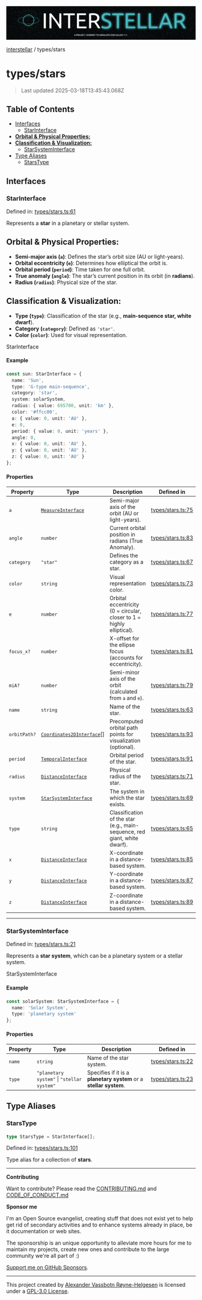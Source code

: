 <div>
  <img alt="SPECCER logo" src="https://raw.githubusercontent.com/phun-ky/interstellar/main/public/interstellar-header.png" style="max-height:120px;" />
</div>

[interstellar](../README.md) / types/stars

# types/stars

> Last updated 2025-03-18T13:45:43.068Z

## Table of Contents

- [Interfaces](#interfaces)
  - [StarInterface](#starinterface)
- [**Orbital & Physical Properties:**](#orbital--physical-properties)
- [**Classification & Visualization:**](#classification--visualization)
  - [StarSystemInterface](#starsysteminterface)
- [Type Aliases](#type-aliases)
  - [StarsType](#starstype)

## Interfaces

### StarInterface

Defined in:
[types/stars.ts:61](https://github.com/phun-ky/interstellar/blob/main/src/types/stars.ts#L61)

Represents a **star** in a planetary or stellar system.

## **Orbital & Physical Properties:**

- **Semi-major axis (`a`)**: Defines the star’s orbit size (AU or light-years).
- **Orbital eccentricity (`e`)**: Determines how elliptical the orbit is.
- **Orbital period (`period`)**: Time taken for one full orbit.
- **True anomaly (`angle`)**: The star’s current position in its orbit (in
  **radians**).
- **Radius (`radius`)**: Physical size of the star.

## **Classification & Visualization:**

- **Type (`type`)**: Classification of the star (e.g., **main-sequence star,
  white dwarf**).
- **Category (`category`)**: Defined as `'star'`.
- **Color (`color`)**: Used for visual representation.

StarInterface

#### Example

```ts
const sun: StarInterface = {
  name: 'Sun',
  type: 'G-type main-sequence',
  category: 'star',
  system: solarSystem,
  radius: { value: 695700, unit: 'km' },
  color: '#ffcc00',
  a: { value: 0, unit: 'AU' },
  e: 0,
  period: { value: 0, unit: 'years' },
  angle: 0,
  x: { value: 0, unit: 'AU' },
  y: { value: 0, unit: 'AU' },
  z: { value: 0, unit: 'AU' }
};
```

#### Properties

| Property                          | Type                                                             | Description                                                               | Defined in                                                                                    |
| --------------------------------- | ---------------------------------------------------------------- | ------------------------------------------------------------------------- | --------------------------------------------------------------------------------------------- |
| <a id="a" /> `a`                  | [`MeasureInterface`](distance.md#measureinterface)               | Semi-major axis of the orbit (AU or light-years).                         | [types/stars.ts:75](https://github.com/phun-ky/interstellar/blob/main/src/types/stars.ts#L75) |
| <a id="angle" /> `angle`          | `number`                                                         | Current orbital position in radians (True Anomaly).                       | [types/stars.ts:83](https://github.com/phun-ky/interstellar/blob/main/src/types/stars.ts#L83) |
| <a id="category" /> `category`    | `"star"`                                                         | Defines the category as a star.                                           | [types/stars.ts:67](https://github.com/phun-ky/interstellar/blob/main/src/types/stars.ts#L67) |
| <a id="color" /> `color`          | `string`                                                         | Visual representation color.                                              | [types/stars.ts:73](https://github.com/phun-ky/interstellar/blob/main/src/types/stars.ts#L73) |
| <a id="e" /> `e`                  | `number`                                                         | Orbital eccentricity (0 = circular, closer to 1 = highly elliptical).     | [types/stars.ts:77](https://github.com/phun-ky/interstellar/blob/main/src/types/stars.ts#L77) |
| <a id="focus_x" /> `focus_x?`     | `number`                                                         | X-offset for the ellipse focus (accounts for eccentricity).               | [types/stars.ts:81](https://github.com/phun-ky/interstellar/blob/main/src/types/stars.ts#L81) |
| <a id="mia" /> `miA?`             | `number`                                                         | Semi-minor axis of the orbit (calculated from `a` and `e`).               | [types/stars.ts:79](https://github.com/phun-ky/interstellar/blob/main/src/types/stars.ts#L79) |
| <a id="name" /> `name`            | `string`                                                         | Name of the star.                                                         | [types/stars.ts:63](https://github.com/phun-ky/interstellar/blob/main/src/types/stars.ts#L63) |
| <a id="orbitpath" /> `orbitPath?` | [`Coordinates2DInterface`](planets.md#coordinates2dinterface)\[] | Precomputed orbital path points for visualization (optional).             | [types/stars.ts:93](https://github.com/phun-ky/interstellar/blob/main/src/types/stars.ts#L93) |
| <a id="period" /> `period`        | [`TemporalInterface`](temporal.md#temporalinterface)             | Orbital period of the star.                                               | [types/stars.ts:91](https://github.com/phun-ky/interstellar/blob/main/src/types/stars.ts#L91) |
| <a id="radius" /> `radius`        | [`DistanceInterface`](distance.md#distanceinterface)             | Physical radius of the star.                                              | [types/stars.ts:71](https://github.com/phun-ky/interstellar/blob/main/src/types/stars.ts#L71) |
| <a id="system" /> `system`        | [`StarSystemInterface`](stars.md#starsysteminterface)            | The system in which the star exists.                                      | [types/stars.ts:69](https://github.com/phun-ky/interstellar/blob/main/src/types/stars.ts#L69) |
| <a id="type" /> `type`            | `string`                                                         | Classification of the star (e.g., main-sequence, red giant, white dwarf). | [types/stars.ts:65](https://github.com/phun-ky/interstellar/blob/main/src/types/stars.ts#L65) |
| <a id="x" /> `x`                  | [`DistanceInterface`](distance.md#distanceinterface)             | X-coordinate in a distance-based system.                                  | [types/stars.ts:85](https://github.com/phun-ky/interstellar/blob/main/src/types/stars.ts#L85) |
| <a id="y" /> `y`                  | [`DistanceInterface`](distance.md#distanceinterface)             | Y-coordinate in a distance-based system.                                  | [types/stars.ts:87](https://github.com/phun-ky/interstellar/blob/main/src/types/stars.ts#L87) |
| <a id="z" /> `z`                  | [`DistanceInterface`](distance.md#distanceinterface)             | Z-coordinate in a distance-based system.                                  | [types/stars.ts:89](https://github.com/phun-ky/interstellar/blob/main/src/types/stars.ts#L89) |

---

### StarSystemInterface

Defined in:
[types/stars.ts:21](https://github.com/phun-ky/interstellar/blob/main/src/types/stars.ts#L21)

Represents a **star system**, which can be a planetary system or a stellar
system.

StarSystemInterface

#### Example

```ts
const solarSystem: StarSystemInterface = {
  name: 'Solar System',
  type: 'planetary system'
};
```

#### Properties

| Property                 | Type                                       | Description                                                        | Defined in                                                                                    |
| ------------------------ | ------------------------------------------ | ------------------------------------------------------------------ | --------------------------------------------------------------------------------------------- |
| <a id="name-1" /> `name` | `string`                                   | Name of the star system.                                           | [types/stars.ts:22](https://github.com/phun-ky/interstellar/blob/main/src/types/stars.ts#L22) |
| <a id="type-1" /> `type` | `"planetary system"` \| `"stellar system"` | Specifies if it is a **planetary system** or a **stellar system**. | [types/stars.ts:23](https://github.com/phun-ky/interstellar/blob/main/src/types/stars.ts#L23) |

## Type Aliases

### StarsType

```ts
type StarsType = StarInterface[];
```

Defined in:
[types/stars.ts:101](https://github.com/phun-ky/interstellar/blob/main/src/types/stars.ts#L101)

Type alias for a collection of **stars**.

---

**Contributing**

Want to contribute? Please read the
[CONTRIBUTING.md](https://github.com/phun-ky/interstellar/blob/main/CONTRIBUTING.md)
and
[CODE_OF_CONDUCT.md](https://github.com/phun-ky/interstellar/blob/main/CODE_OF_CONDUCT.md)

**Sponsor me**

I'm an Open Source evangelist, creating stuff that does not exist yet to help
get rid of secondary activities and to enhance systems already in place, be it
documentation or web sites.

The sponsorship is an unique opportunity to alleviate more hours for me to
maintain my projects, create new ones and contribute to the large community
we're all part of :)

[Support me on GitHub Sponsors](https://github.com/sponsors/phun-ky).

---

This project created by [Alexander Vassbotn Røyne-Helgesen](http://phun-ky.net)
is licensed under a [GPL-3.0
License](https://choosealicense.com/licenses/gpl-3.0/).
